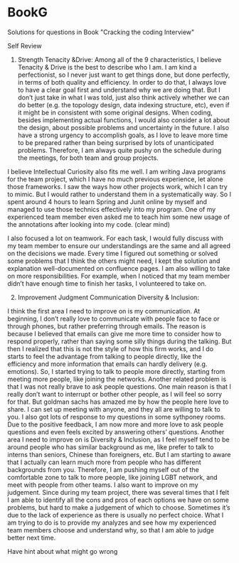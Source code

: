 # BookG

Solutions for questions in Book "Cracking the coding Interview"

Self Review
1.	Strength
Tenacity &Drive:
Among all of the 9 characteristics, I believe Tenacity & Drive is the best to describe who I am. I am kind a perfectionist, so I never just want to get things done, but done perfectly, in terms of both quality and efficiency. In order to do that, I always love to have a clear goal first and understand why we are doing that. But I don’t just take in what I was told, just also think actively whether we can do better (e.g. the topology design, data indexing structure, etc), even if it might be in consistent with some original designs. When coding, besides implementing actual functions, I would also consider a lot about the design, about possible problems and uncertainty in the future. I also have a strong urgency to accomplish goals, as I love to leave more time to be prepared rather than being surprised by lots of unanticipated problems. Therefore, I am always quite pushy on the schedule during the meetings, for both team and group projects. 

I believe Intellectual Curiosity also fits me well. I am writing Java programs for the team project, which I have no much previous experience, let alone those frameworks. I saw the ways how other projects work, which I can try to mimic. But I would rather to understand them in a systematically way. So I spent around 4 hours to learn Spring and Junit online by myself and managed to use those technics effectively into my program. One of my experienced team member even asked me to teach him some new usage of the annotations after looking into my code. (clear mind)

I also focused a lot on teamwork. For each task, I would fully discuss with my team member to ensure our understandings are the same and all agreed on the decisions we made. Every time I figured out something or solved some problems that I think the others might need, I kept the solution and explanation well-documented on confluence pages. I am also willing to take on more responsibilities. For example, when I noticed that my team member didn’t have enough time to finish her tasks, I volunteered to take on. 


2.	Improvement
Judgment
Communication
Diversity & Inclusion:

I think the first area I need to improve on is my communication. At beginning, I don’t really love to communicate with people face to face or through phones, but rather preferring through emails. The reason is because I believed that emails can give me more time to consider how to respond properly, rather than saying some silly things during the talking. But then I realized that this is not the style of how this firm works, and I do starts to feel the advantage from talking to people directly, like the efficiency and more information that emails can hardly delivery (e.g. emotions). So, I started trying to talk to people more directly, starting from meeting more people, like joining the networks. Another related problem is that I was not really brave to ask people questions. One main reason is that I really don’t want to interrupt or bother other people, as I will feel so sorry for that. But goldman sachs has amazed me by how the people here love to share. I can set up meeting with anyone, and they all are willing to talk to you. I also got lots of response to my questions in some sythponey rooms. Due to the positive feedback, I am now more and more love to ask people questions and even feels excited by answering others’ questions. 
Another area I need to improve on is Diversity & Inclusion, as I feel myself tend to be around people who has similar background as me, like prefer to talk to interns than seniors, Chinese than foreigners, etc. But I am starting to aware that I actually can learn much more from people who has different backgrounds from you. Therefore, I am pushing myself out of the comfortable zone to talk to more people, like joining LGBT network, and meet with people from other teams. 
I also want to improve on my judgement. Since during my team project, there was several times that I felt I am able to identify all the cons and pros of each options we have on some problems, but hard to make a judgement of which to choose. Sometimes it’s due to the lack of experience as there is usually no perfect choice. What I am trying to do is to provide my analyzes and see how my experienced team members choose and understand why, so that I am able to judge better next time. 
 





Have hint about what might go wrong
